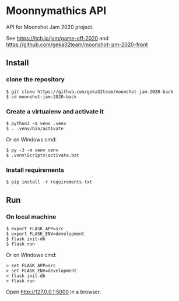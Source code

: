 # Moonnymathics API

API for Moonshot Jam 2020 project.

See https://itch.io/jam/game-off-2020 and https://github.com/geka32team/moonshot-jam-2020-front


## Install

### clone the repository

    $ git clone https://github.com/geka32team/moonshot-jam-2020-back
    $ cd moonshot-jam-2020-back

### Create a virtualenv and activate it

    $ python3 -m venv .venv
    $ . .venv/bin/activate

Or on Windows cmd:

    $ py -3 -m venv venv
    $ .venv\Scripts\activate.bat

### Install requirements

    $ pip install -r requirements.txt


## Run

### On local machine

    $ export FLASK_APP=src
    $ export FLASK_ENV=development
    $ flask init-db
    $ flask run

Or on Windows cmd:

    > set FLASK_APP=src
    > set FLASK_ENV=development
    > flask init-db
    > flask run

Open http://127.0.0.1:5000 in a browser.
